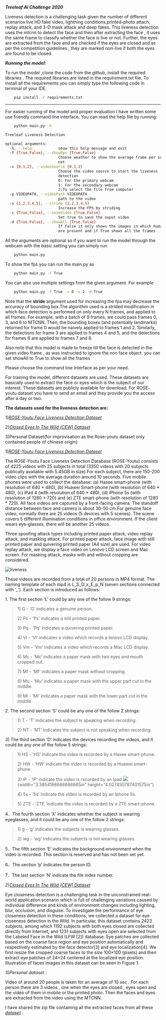 ***Treeleaf AI Challenge 2020***

Liveness detection is a challenging task given the number of different
scenarios live HD fake video, lightning conditions,printed-photo attach,
replay attack, and 3-D mask attack and deep fakes. This
liveness detection uses the mtcnn to detect the face and then after
extracting the face , it uses the same frame to classify whether the
face is live or not. Further, the eyes are extracted from the face and
are checked if the eyes are closed and as per the competition guidelines
, they are marked non-live if both the eyes are found to be closed.

***Running the model:***

To run the model ,clone the code from the github, install the
required libraries . The required libraries are listed in the
requirement.txt file. To install all the requirements you can simply
type the following code in terminal of your IDE.

<!-- Github Markdown -->

<!-- Code Blocks -->
```bash
    pip install -r requirements.txt 

```
---------------------------------

For easier running of the model and proper evaluation I have written
some use friendly command line interface. You can read the help file by
running:

<!-- Github Markdown -->

<!-- Code Blocks -->
```bash
    python main.py -h

```

<!-- Code Blocks -->
```bash
Treeleaf Liveness Detection

optional arguments:
  -h, --help            show this help message and exit
  -f {True,False}, --showFps {True,False}
                        Choose weather to show the average frame per second or
                        not
  -v {0,1,2}, --videoSource {0,1,2}
                        Choose the video source to start the liveness
                        detection 
                        0: For the primary webcam
                        1: For the secondary webcam 
                        2:To select the file from computer
  -p VIDEOPATH, --videoPath VIDEOPATH
                        path to the video
  -s {1,2,3,4,5}, --stride {1,2,3,4,5}
                        Increase the FPS by striding
  -c {True,False}, --saveVideo {True,False}
                        Set true to save the ouput video
  -d {True,False}, --showAll {True,False}
                        If False it only shows the images in which human faces
                        are present and if True shows all the frames
```
                                

All the arguments are optional so if you want to run the model through
the webcam with the basic setting you can simply run
<!-- Code Blocks -->
```bash
    python main.py

```
To show the fps you can run the main.py as
<!-- Code Blocks -->
```bash
    python main.py -f True

```
  

You can also use multiple settings from the given argument. For example
<!-- Code Blocks -->
```bash
    python main.py -f True -v 0 -s 2 -d True

```

Note that the **stride** argument used for increasing the fps may decrease the
accuracy of bounding box.The algorithm used is a strided modification 
in which face detection is performed on only every N frames, and
applied to all frames. For example, with a batch of 9 frames, we could
pass frames 0, 3, and 6 to MTCNN. Then, the bounding boxes (and
potentially landmarks) returned for frame 0 would be naively applied to
frames 1 and 2. Similarly, the detections for frame 3 are applied to
frames 4 and 5, and the detections for frames 6 are applied to frames 7
and 8.

Also note that this model is made to freeze till the face is detected in
the given video frame , as was instructed to ignore the non face object.
you can set showAll to True to show all the frames

Please choose the command line interface as per your need.

For training the model, different datasets are used. These datasets are
basically used to extract the face or eyes which is the subject of our
interest. These datasets are publicly available for download. For ROSE-
youtu dataset you have to send an email and they provide you the access
after a day or two.

**The datasets used for the liveness detection are:**

1)[*ROSE-Youtu Face Liveness Detection
Dataset*](http://rose1.ntu.edu.sg/datasets/faceLivenessDetection.asp)

2)[*Closed Eyes In The Wild (CEW)
Dataset*](http://parnec.nuaa.edu.cn/_upload/tpl/02/db/731/template731/pages/xtan/ClosedEyeDatabases.html)

3)Personal Dataset(for improvisation as the Rose-youtu dataset only
contained people of chinese origin)

1)[*ROSE-Youtu Face Liveness Detection
Dataset*](http://rose1.ntu.edu.sg/datasets/faceLivenessDetection.asp)

The ROSE-Youtu Face Liveness Detection Database (ROSE-Youtu) consists of
4225 videos with 25 subjects in total (3350 videos with 20 subjects
publically available with 5.45GB in size).For each subject, there are
150-200 video clips with the average duration around 10 seconds. Five
mobile phones were used to collect the database: (a) Hasee smart-phone
(with resolution of 640 \* 480), (b) Huawei Smart-phone (with resolution
of 640 \* 480), (c) iPad 4 (with resolution of 640 \* 480), (d) iPhone
5s (with resolution of 1280 \* 720) and (e) ZTE smart-phone (with
resolution of 1280 \* 720). All face videos are captured by a
front-facing camera. The standoff distance between face and camera is
about 30-50 cm.For genuine face video, normally there are 25 videos (5
devices with 5 scenes). The scene covers 5 different illumination
conditions in office environment. If the client wears eye-glasses, there
will be another 25 videos.

Three spoofing attack types including printed paper attack, video replay
attack, and masking attack. For printed paper attack, face image with
still printed paper and quivering printed paper (A4 size) are used. For
video replay attack, we display a face video on Lenovo LCD screen and
Mac screen. For masking attack, masks with and without cropping are
considered.
<!--Images-->
![liveness](liveness.png)


These videos are recorded from a total of 20 persons in MP4 format. The
naming template of each mp4 is L\_S\_D\_x\_E\_p\_N (seven sections
connected with ‘\_’). Each section is introduced as follows:

1\. The first section ‘L’ could by any one of the follow 9 strings:

> 1\) G - ‘G’ indicates a genuine person.
>
>2\) Ps - ‘Ps’ indicates a still printed paper.
>
>3\) Pq - ‘Pq’ indicates a quivering printed paper.
>
>4\) Vl - ‘Vl’ indicates a video which records a lenovo LCD display.
>
>5\) Vm - ‘Vm’ indicates a video which records a Mac LCD display.
>
>6\) Mc - ‘Mc’ indicates a paper mask with two eyes and mouth cropped out.
>
>7\) Mf - ‘Mf’ indicates a paper mask without cropping.
>
>8\) Mu - ‘Mu’ indicates a paper mask with the upper part cut in the
>middle.
>
>9\) Ml - ‘Ml’ indicates a paper mask with the lower part cut in the
>middle.

2\. The second section ‘S’ could be any one of the follow 2 strings:

> 1\) T - ‘T’ indicates the subject is speaking when recording.
>
> 2\) NT - ‘NT’ indicates the subject is not speaking when recording.

3\) The third section ‘D’ indicates the devices recording the videos, and
it could be any one of the follow 5 strings:

> 1\) HS - ‘HS’ indicate the video is recorded by a Hasee smart-phone.
>
> 2\) HW - ‘HW’ indicate the video is recorded by a Huawei smart-phone.
>
> 3\) IP - ‘IP’ indicate the video is recorded by an
> Ipad.![](media/image1.png){width="3.3854166666666665in"
> height="4.027450787401575in"}
>
> 4\) 5s - ‘5s’ indicate the video is recorded by an Iphone 5s.
>
> 5\) ZTE - ‘ZTE ’indicate the video is recorded by a ZTE smart-phone.

4．The fourth section ‘X’ indicates whether the subject is wearing
eyeglasses, and it could be any one of the follow 2 strings:

> 1\) g - ‘g’ indicates the subjects is wearing glasses.
>
> 2\) wg - ‘wg’ indicates the subjects is not wearing glasses.

5．The fifth section ‘E’ indicates the background environment when the
video is recorded. This section is reserved and has not been set yet.

6．The section ‘p’ indicates the person ID.

7．The last section ‘N’ indicate the file index number.

2)[*Closed Eyes In The Wild (CEW)
Dataset*](http://parnec.nuaa.edu.cn/_upload/tpl/02/db/731/template731/pages/xtan/ClosedEyeDatabases.html)

Eye closeness detection is a challenging task in the unconstrained
real-world application scenario which is full of challenging variations
caused by individual difference and kinds of environment changes
including lighting, blur, occlusion, and disguise. To investigate the
performance of eye closeness detection in these conditions, we collected
a dataset for eye closeness detection in the Wild. In particular, this
dataset contains 2423 subjects, among which 1192 subjects with both eyes
closed are collected directly from Internet, and 1231 subjects with eyes
open are selected from the Labeled Face in the Wild (LFW \[2\])
database. Eye patches are collected based on the coarse face region and
eye position automatically and respectively estimated by the face
detector\[3\] and eye localization\[4\]. We first resize the cropped
coarse faces to the size 100×100 (pixels) and then extract eye patches
of 24×24 centered at the localized eye position. Illustration of faces
images in this dataset can be seen in Figure 1.

3)*Personal dataset* :

Video of around 20 people is taken for an average of 10 sec . For each
person there are 3 videos , one when the eyes are closed , eyes open and
the video of them in mobile or the printed photo. Then the faces and
eyes are extracted from the video using the MTCNN.

I have shared the zip file containing all the extracted faces from all
these
[*dataset*](https://drive.google.com/file/d/1eSh399jNkTCqggIkzM3HC2XWnZc8ZcM6/view?usp=sharing)
.
